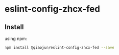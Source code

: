 # eslint-config-zhcx-fed
## Install

using npm:

```sh
npm install @qiaojun/eslint-config-zhcx-fed --save
```